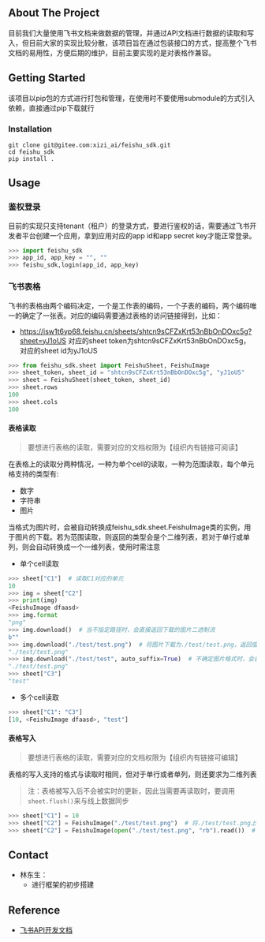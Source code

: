 ## About The Project

目前我们大量使用飞书文档来做数据的管理，并通过API文档进行数据的读取和写入，但目前大家的实现比较分散，该项目旨在通过包装接口的方式，提高整个飞书文档的易用性，方便后期的维护，目前主要实现的是对表格作兼容。

## Getting Started

该项目以pip包的方式进行打包和管理，在使用时不要使用submodule的方式引入依赖，直接通过pip下载就行

### Installation

```shell
git clone git@gitee.com:xizi_ai/feishu_sdk.git
cd feishu_sdk
pip install .
```

## Usage

### 鉴权登录

目前的实现只支持tenant（租户）的登录方式，要进行鉴权的话，需要通过飞书开发者平台创建一个应用，拿到应用对应的app id和app secret key才能正常登录。

```python
>>> import feishu_sdk
>>> app_id, app_key = "", ""
>>> feishu_sdk,login(app_id, app_key)
```

### 飞书表格

飞书的表格由两个编码决定，一个是工作表的编码，一个子表的编码，两个编码唯一的确定了一张表。对应的编码需要通过表格的访问链接得到，比如：
* https://isw1t6yp68.feishu.cn/sheets/shtcn9sCFZxKrt53nBbOnDOxc5g?sheet=yJ1oUS
对应的sheet token为shtcn9sCFZxKrt53nBbOnDOxc5g，对应的sheet id为yJ1oUS

```python
>>> from feishu_sdk.sheet import FeishuSheet, FeishuImage
>>> sheet_token, sheet_id = "shtcn9sCFZxKrt53nBbOnDOxc5g", "yJ1oUS"
>>> sheet = FeishuSheet(sheet_token, sheet_id)
>>> sheet.rows
100
>>> sheet.cols
100
```

#### 表格读取
> 要想进行表格的读取，需要对应的文档权限为【组织内有链接可阅读】

在表格上的读取分两种情况，一种为单个cell的读取，一种为范围读取，每个单元格支持的类型有:

* 数字
* 字符串
* 图片

当格式为图片时，会被自动转换成feishu_sdk.sheet.FeishuImage类的实例，用于图片的下载。若为范围读取，则返回的类型会是个二维列表，若对于单行或单列，则会自动转换成一个一维列表，使用时需注意

* 单个cell读取
```python
>>> sheet["C1"]  # 读取C1对应的单元
10
>>> img = sheet["C2"]
>>> print(img)
<FeishuImage dfaasd>
>>> img.format
"png"
>>> img.download()  # 当不指定路径时，会直接返回下载的图片二进制流
b""
>>> img.download("./test/test.png")  # 将图片下载为./test/test.png，返回值为图片保存链接
"./test/test.png"
>>> img.download("./test/test", auto_suffix=True)  # 不确定图片格式时，会自动的决定图片格式
"./test/test.png"
>>> sheet["C3"]
"test"
```

* 多个cell读取

```python
>>> sheet["C1": "C3"]
[10, <FeishuImage dfaasd>, "test"]
```

#### 表格写入
> 要想进行表格的读取，需要对应的文档权限为【组织内有链接可编辑】

表格的写入支持的格式与读取时相同，但对于单行或者单列，则还要求为二维列表
> 注：表格被写入后不会被实时的更新，因此当需要再读取时，要调用`sheet.flush()`来与线上数据同步

```python
>>> sheet["C1"] = 10
>>> sheet["C2"] = FeishuImage("./test/test.png")  # 将./test/test.png上传
>>> sheet["C2"] = FeishuImage(open("./test/test.png", "rb").read())  # 支持二进制上传
```


## Contact

* 林东生：
    * 进行框架的初步搭建

## Reference

* [飞书API开发文档](https://open.feishu.cn/document/ukTMukTMukTM/uATMzUjLwEzM14CMxMTN/overview)
